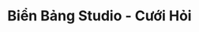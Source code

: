 ---
layout: "category-page"
title: "Biển Bảng Studio - Cưới Hỏi"
description: "Tải miễn phí file đồ hoạ vector Biển Bảng Studio - Cưới Hỏi png jpg pdf ai crd..."
permalink: "/category/bien-bang-studio-cuoi-hoi/"
image: "/assets/images/affiliates.jpg"
color: "#121826"
---